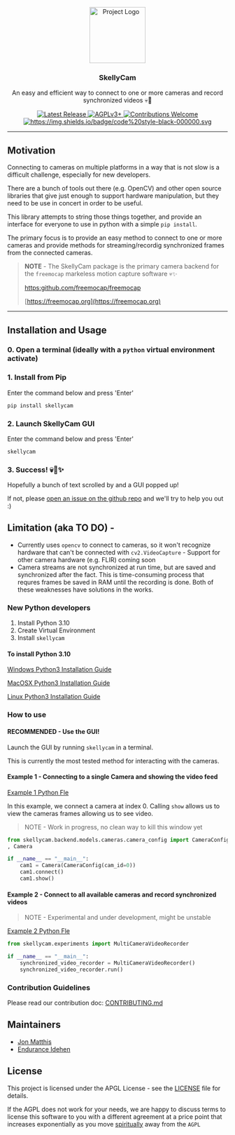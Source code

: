 <p align="center">
    <img src="https://github.com/freemocap/skellycam/blob/main/skellycam/assets/logo/skelly-cam-logo.svg" height="128" alt="Project Logo">
</p>
<h3 align="center">SkellyCam</h3>
<p align="center"> An easy and efficient way to connect to one or more cameras and record synchronized videos 💀📸</p>
<p align="center">
    <a href="https://github.com/freemocap/fast-camera-capture/releases/latest">
        <img src="https://img.shields.io/github/release/freemocap/fast-camera-capture.svg" alt="Latest Release">
    </a>
    <a href="https://github.com/freemocap/fast-camera-capture/blob/main/LICENSE">
        <img src="https://img.shields.io/badge/license-AGPLv3+-blue.svg" alt="AGPLv3+">
    </a>
    <a href="https://github.com/freemocap/fast-camera-capture/issues">
        <img src="https://img.shields.io/badge/contributions-almost-ff69b4.svg" alt="Contributions Welcome">
    </a>
  <a href="https://github.com/psf/black">
    <img alt="https://img.shields.io/badge/code%20style-black-000000.svg" src="https://img.shields.io/badge/code%20style-black-000000.svg">
  </a>
</p>


---

## Motivation

Connecting to cameras on multiple platforms in a way that is not slow is a difficult challenge, especially for new
developers.

There are a bunch of tools out there (e.g. OpenCV) and other open source libraries that give just enough to support
hardware manipulation,
but they need to be use in concert in order to be useful.

This library attempts to string those things together, and provide an interface for everyone to use in python with a
simple `pip install`.

The primary focus is to provide an easy method to connect to one or more cameras and provide methods for
streaming/recordig synchronized frames from the connected cameras.



> **NOTE** - The SkellyCam package is the primary camera backend for the `freemocap` markeless motion capture software
> 💀✨
>
> [https:github.com/freemocap/freemocap](https:github.com/freemocap/freemocap)
>
>[https://freemocap.org](https://freemocap.org)

---

## Installation and Usage

### 0. Open a terminal (ideally with a `python` virtual environment activate)

### 1. Install from Pip

Enter the command below and press 'Enter'

```bash
pip install skellycam
```

### 2. Launch SkellyCam GUI

Enter the command below and press 'Enter'

```bash
skellycam
```

### 3. Success! 💀📸✨

Hopefully a bunch of text scrolled by and a GUI popped up!

If not, please [open an issue on the github repo](https://github.com/freemocap/skellycam/issues) and we'll try to help
you out :)

## Limitation (aka TO DO)  -

- Currently uses `opencv` to connect to cameras, so it won't recognize hardware that can't be connected
  with `cv2.VideoCapture` - Support for other camera hardware (e.g. FLIR) coming soon
- Camera streams are not synchronized at run time, but are saved and synchronized after the fact. This is time-consuming
  process that requres frames be saved in RAM until the recording is done. Both of these weaknesses have solutions in
  the works.

### New Python developers

1) Install Python 3.10
2) Create Virtual Environment
3) Install `skellycam`

#### To install Python 3.10

[Windows Python3 Installation Guide](https://realpython.com/installing-python/#how-to-install-from-the-full-installer)

[MacOSX Python3 Installation Guide](https://realpython.com/installing-python/#step-1-download-the-official-installer)

[Linux Python3 Installation Guide](https://computingforgeeks.com/how-to-install-python-on-ubuntu-linux-system/)

### How to use

#### RECOMMENDED - Use the GUI!

Launch the GUI by running `skellycam` in a terminal.

This is currently the most tested method for interacting with the cameras.

#### Example 1 - Connecting to a single Camera and showing the video feed

[Example 1 Python Fle](skellycam/experiments/examples/example1_single_camera_connection.py)

In this example, we connect a camera at index 0. Calling `show` allows us to view the cameras frames allowing us
to see video.

> NOTE - Work in progress, no clean way to kill this window yet

```python
from skellycam.backend.models.cameras.camera_config import CameraConfig
, Camera

if __name__ == "__main__":
    cam1 = Camera(CameraConfig(cam_id=0))
    cam1.connect()
    cam1.show()
```

#### Example 2 - Connect to all available cameras and record synchronized videos

> NOTE - Experimental and under development, might be unstable

[Example 2 Python Fle](skellycam/experiments/examples/example1_single_camera_connection.py)

```python
from skellycam.experiments import MultiCameraVideoRecorder

if __name__ == "__main__":
    synchronized_video_recorder = MultiCameraVideoRecorder()
    synchronized_video_recorder.run()

```

### Contribution Guidelines

Please read our contribution doc: [CONTRIBUTING.md](CONTRIBUTING.md)

## Maintainers

* [Jon Matthis](https://github.com/jonmatthis)
* [Endurance Idehen](https://github.com/endurance)

## License

This project is licensed under the APGL License - see the [LICENSE](LICENSE) file for details.

If the AGPL does not work for your needs, we are happy to discuss terms to license this software to you with a different
agreement at a price point that increases exponentially as you
move [spiritually](https://www.gnu.org/philosophy/open-source-misses-the-point.en.html) away from the `AGPL`
